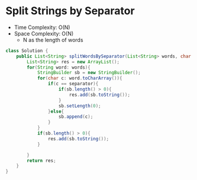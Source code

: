 # Split Strings by Separator

- Time Complexity: O(N)
- Space Complexity: O(N)
  - N as the length of words

```java
class Solution {
    public List<String> splitWordsBySeparator(List<String> words, char separator) {
        List<String> res = new ArrayList();
        for(String word: words){
            StringBuilder sb = new StringBuilder();
            for(char c: word.toCharArray()){
                if(c == separator){
                    if(sb.length() > 0){
                        res.add(sb.toString());
                    }
                    sb.setLength(0);
                }else{
                    sb.append(c);
                }
            }
            if(sb.length() > 0){
                res.add(sb.toString());
            }

        }
        return res;
    }
}
```